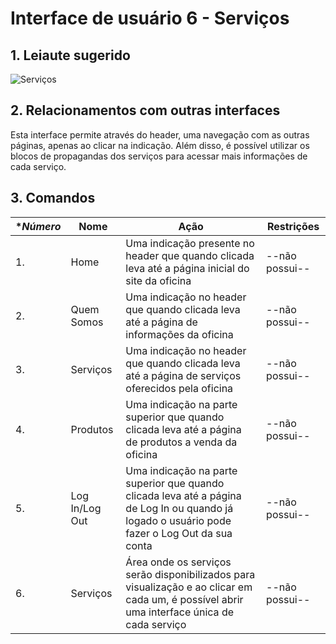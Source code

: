 # Interface de usuário 6 - Serviços

## 1. Leiaute sugerido

![Serviços](leiaute/Serviços.png)

## 2. Relacionamentos com outras interfaces

Esta interface permite através do header, uma navegação com as outras páginas, apenas ao clicar na indicação. 
Além disso, é possível utilizar os blocos de propagandas dos serviços para acessar mais informações de cada serviço.

## 3. Comandos

| **Número* | **Nome** | **Ação** | **Restrições** |
| --- | --- | --- | --- |
|1. | Home | Uma indicação presente no header que quando clicada leva até a página inicial do site da oficina | --não possui-- |
|2. | Quem Somos | Uma indicação no header que quando clicada leva até a página de informações da oficina | --não possui-- |
|3. | Serviços | Uma indicação no header que quando clicada leva até a página de serviços oferecidos pela oficina | --não possui-- |
|4. | Produtos | Uma indicação na parte superior que quando clicada leva até a página de produtos a venda da oficina | --não possui-- |
|5. | Log In/Log Out | Uma indicação na parte superior que quando clicada leva até a página de Log In ou quando já logado o usuário pode fazer o Log Out da sua conta | --não possui-- |
|6. | Serviços | Área onde os serviços serão disponibilizados para visualização e ao clicar em cada um, é possível abrir uma interface única de cada serviço | --não possui-- |
